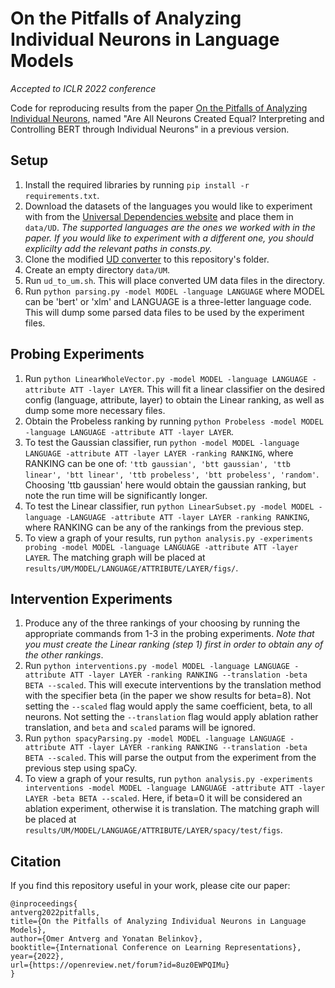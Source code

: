 # On the Pitfalls of Analyzing Individual Neurons in Language Models
*Accepted to ICLR 2022 conference*

Code for reproducing results from the paper [On the Pitfalls of Analyzing Individual Neurons](https://arxiv.org/abs/2110.07483), 
named "Are All Neurons Created Equal? Interpreting and Controlling BERT through Individual Neurons" in a previous version.

## Setup

1. Install the required libraries by running `pip install -r requirements.txt`.
2. Download the datasets of the languages you would like to experiment with from the [Universal Dependencies website](https://universaldependencies.org/) and place them in `data/UD`.
*The supported languages are the ones we worked with in the paper. If you would like to experiment with a different one, you should explicilty add the relevant paths in consts.py.*
3. Clone the modified [UD converter](https://github.com/ltorroba/ud-compatibility) to this repository's folder.
4. Create an empty directory `data/UM`.
5. Run `ud_to_um.sh`.
This will place converted UM data files in the directory.
6. Run `python parsing.py -model MODEL -language LANGUAGE` where MODEL can be 'bert' or 'xlm' and LANGUAGE is a three-letter language code.
This will dump some parsed data files to be used by the experiment files.

## Probing Experiments

1. Run `python LinearWholeVector.py -model MODEL -language LANGUAGE -attribute ATT -layer LAYER`. 
This will fit a linear classifier on the desired config (language, attribute, layer) to obtain the Linear ranking, as well as dump some more necessary files.
2. Obtain the Probeless ranking by running `python Probeless -model MODEL -language LANGUAGE -attribute ATT -layer LAYER`. 
3. To test the Gaussian classifier, run `python -model MODEL -language LANGUAGE -attribute ATT -layer LAYER -ranking RANKING`, where RANKING can be one of:
`'ttb gaussian', 'btt gaussian', 'ttb linear', 'btt linear', 'ttb probeless', 'btt probeless', 'random'`. 
Choosing 'ttb gaussian' here would obtain the gaussian ranking, but note the run time will be significantly longer.
4. To test the Linear classifier, run `python LinearSubset.py -model MODEL -language -LANGUAGE -attribute ATT -layer LAYER -ranking RANKING`, 
where RANKING can be any of the rankings from the previous step. 
5. To view a graph of your results, run `python analysis.py -experiments probing -model MODEL -language LANGUAGE -attribute ATT -layer LAYER`.
The matching graph will be placed at `results/UM/MODEL/LANGUAGE/ATTRIBUTE/LAYER/figs/`.

## Intervention Experiments

1. Produce any of the three rankings of your choosing by running the appropriate commands from 1-3 in the probing experiments.
*Note that you must create the Linear ranking (step 1) first in order to obtain any of the other rankings*.
2. Run `python interventions.py -model MODEL -language LANGUAGE -attribute ATT -layer LAYER -ranking RANKING --translation -beta BETA --scaled`.
This will execute interventions by the translation method with the specifier beta (in the paper we show results for beta=8).
Not setting the `--scaled` flag would apply the same coefficient, beta, to all neurons.
Not setting the `--translation` flag would apply ablation rather translation, and `beta` and `scaled` params will be ignored.
3. Run `python spacyParsing.py -model MODEL -language LANGUAGE -attribute ATT -layer LAYER -ranking RANKING --translation -beta BETA --scaled`.
This will parse the output from the experiment from the previous step using spaCy.
5. To view a graph of your results, run `python analysis.py -experiments interventions -model MODEL -language LANGUAGE -attribute ATT -layer LAYER -beta BETA --scaled`.
Here, if beta=0 it will be considered an ablation experiment, otherwise it is translation. 
The matching graph will be placed at `results/UM/MODEL/LANGUAGE/ATTRIBUTE/LAYER/spacy/test/figs`.

## Citation
If you find this repository useful in your work, please cite our paper:

```
@inproceedings{
antverg2022pitfalls,
title={On the Pitfalls of Analyzing Individual Neurons in Language Models},
author={Omer Antverg and Yonatan Belinkov},
booktitle={International Conference on Learning Representations},
year={2022},
url={https://openreview.net/forum?id=8uz0EWPQIMu}
}
```
